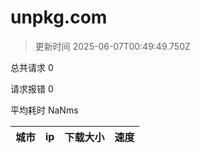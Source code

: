 
  # unpkg.com

  > 更新时间 2025-06-07T00:49:49.750Z
  
  总共请求 0

  请求报错 0

  平均耗时 NaNms

|城市|ip|下载大小|速度|
|-----|----------|---|---|

  